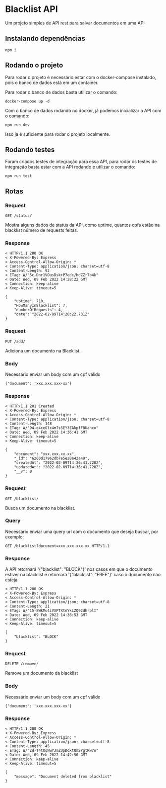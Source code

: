 # Blacklist API

Um projeto simples de API rest para salvar documentos em uma API


## Instalando dependências

```
npm i
```

## Rodando o projeto

Para rodar o projeto é necessário estar com o docker-compose instalado, pois o banco de dados está em um container. 

Para rodar o banco de dados basta utilizar o comando:

```
docker-compose up -d
```

Com o banco de dados rodando no docker, já podemos inicializar a API com o comando: 

```
npm run dev
```

Isso ja é suficiente para rodar o projeto localmente.

## Rodando testes

Foram criados testes de integração para essa API, para rodar os testes de integração basta estar com a API rodando e utilizar o comando:

```
npm run test
```

## Rotas

### Request

`GET /status/`

Mostra alguns dados de status da API, como uptime, quantos cpfs estão na blacklist número de requests feitas.

### Response

```
< HTTP/1.1 200 OK
< X-Powered-By: Express
< Access-Control-Allow-Origin: *
< Content-Type: application/json; charset=utf-8
< Content-Length: 92
< ETag: W/"5c-Dnr1VOusDsk+P7edc/hdZZr7b4k"
< Date: Wed, 09 Feb 2022 14:28:22 GMT
< Connection: keep-alive
< Keep-Alive: timeout=5

{
	"uptime": 710,
	"HowManyInBlacklist": 7,
	"numberOfRequests": 4,
	"date": "2022-02-09T14:28:22.731Z"
}
```

### Request

`PUT /add/`

Adiciona um documento na Blacklist.

### Body
Necessário enviar um body com um cpf válido
```
{"document": 'xxx.xxx.xxx-xx'}
```

### Response

```
< HTTP/1.1 201 Created
< X-Powered-By: Express
< Access-Control-Allow-Origin: *
< Content-Type: application/json; charset=utf-8
< Content-Length: 148
< ETag: W/"94-e4ceOlc4m7s5EY3ZAkpfFBUahco"
< Date: Wed, 09 Feb 2022 14:36:41 GMT
< Connection: keep-alive
< Keep-Alive: timeout=5

{
	"document": "xxx.xxx.xx-xx",
	"_id": "6203d17962db7e5e28e42a49",
	"createdAt": "2022-02-09T14:36:41.720Z",
	"updatedAt": "2022-02-09T14:36:41.720Z",
	"__v": 0
}
```

### Request

`GET /blacklist/`

Busca um documento na blacklist.

### Query
Necessário enviar uma query url com o documento que deseja buscar, por exemplo:
```
GET /blacklist?document=xxx.xxx.xxx-xx HTTP/1.1
```

### Response

A API retornará '{"blacklist": "BLOCK"}' nos casos em que o documento estiver na blacklist e retornará '{"blacklist": "FREE"}' caso o documento não esteja

```
< HTTP/1.1 200 OK
< X-Powered-By: Express
< Access-Control-Allow-Origin: *
< Content-Type: application/json; charset=utf-8
< Content-Length: 21
< ETag: W/"15-8WkMu4iVXPTXtnYkLZQ92dhrplI"
< Date: Wed, 09 Feb 2022 14:38:53 GMT
< Connection: keep-alive
< Keep-Alive: timeout=5

{
	"blacklist": "BLOCK"
}
```

### Request

`DELETE /remove/`

Remove um documento da blacklist

### Body
Necessário enviar um body com um cpf válido
```
{"document": 'xxx.xxx.xxx-xx'}
```

### Response

```
< HTTP/1.1 200 OK
< X-Powered-By: Express
< Access-Control-Allow-Origin: *
< Content-Type: application/json; charset=utf-8
< Content-Length: 45
< ETag: W/"2d-T4tOqNwYJmZUpDdxtQmSYgtRw7o"
< Date: Wed, 09 Feb 2022 14:42:50 GMT
< Connection: keep-alive
< Keep-Alive: timeout=5

{
	"message": "Document deleted from blacklist"
}
```



